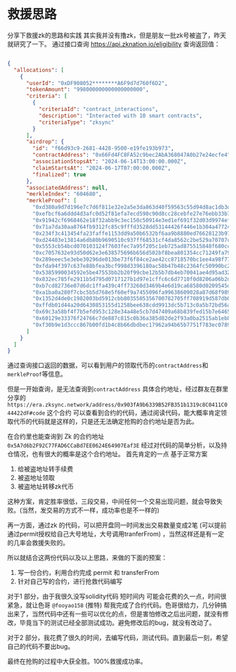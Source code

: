 # 救援思路

分享下救援zk的思路和实践
其实我并没有撸zk，但是朋友一批zk号被盗了，昨天就研究了一下。
通过接口查询 https://api.zknation.io/eligibility
查询返回值：

```JSON

{
  "allocations": [
    {
      "userId": "0xDF908052********A6F9d7d760f6D2",
      "tokenAmount": "998000000000000000000",
      "criteria": [
        {
          "criteriaId": "contract_interactions",
          "description": "Interacted with 10 smart contracts",
          "criteriaType": "zksync"
        }
      ],
      "airdrop": {
        "id": "f66d93c9-2681-4428-9500-e19fe193b973",
        "contractAddress": "0x66Fd4FC8FA52c9bec2AbA368047A0b27e24ecfe4",
        "associationStopsAt": "2024-06-14T13:00:00.000Z",
        "claimStartsAt": "2024-06-17T07:00:00.000Z",
        "finalized": true
      },
      "associatedAddress": null,
      "merkleIndex": "604680",
      "merkleProof": [
        "0xd380a9d7d196e7c7d6f811e32e2a5e3da863d40f59563c55d94d8ac1db3d0963",
        "0xefbcf6a6ddd4d3afc0d52f81efa7ecd590c90d8cc28cebfe27e76ebb33b75dea",
        "0x91942cf6968462e18f32abb9c3ec150c50914e3ed1ef691f32d03d9974ef7ba0",
        "0x71a7da30aa8764fb9312fc85c9fffd3528dd53144426f446e1b304a47724bc3a",
        "0x234f3c413454fa23faffe1153dd9a50b6532bf6aa9b8880ed76628123b9772c7",
        "0xd24483e13814a6db80b9690510c937ff68531cf4da8562c2be529a70707ccf77",
        "0x5553cb54bcd070103124f7603fec7a95f205c1eb725ad875515848f680ccc3fa",
        "0xc7057632e93d50d62e3e638575696b656d502bf8bea801354cc71249fa7928ab",
        "0x289eeec5e3ebe30296de013be73f6f84ce2ae42cc8718570bc1ee4a98f77b1ef",
        "0xfda94f397c637e88bfea3bcf998d3396180ac58b47b48c2364fc50990bc256f5",
        "0x5385990034592e5be47553bb2b20f99cbe12b5b7db4eb70041ae4d95ad324035",
        "0x832ec785fe2911b5d795d0717127b1d97e1cffc6c6d7710f0d8206a06b2df626",
        "0xb7cd82736e07d6dc1ffa439c4ff73260d3469b4e6d19ca68580d0209545d7e1f",
        "0xa1ba0a280f7cbc5b5d768e5f60ef9a7455096fa99638609028a87d68f989a175",
        "0x1352d4de0c1982003bd5912cbb8035505356700782705ff708919d587db07888",
        "0xffdb01d44a20d6430853155d1258bee638cdd9913dc5b713c0a5b72bd56af464",
        "0x69c3a58bf4f7b5efd953c128e34a48e5cb7d47409a68b839fed15b7e64654ab1",
        "0x60129e33376f24766c7de887c815c0b36a385d82de2f93a0ba2515ab1eb80588",
        "0xf30b9e1d3ccc867b00fd1b4c8b66dbdbec17962a94b65b7751f783ec0789ef66"
      ]
    }
  ]
}
```

通过查询接口返回的数据，可以看到用户的领取代币的`contractAddress`和`merkleProof`等信息。

但是一开始查询，是无法查询到`contractAddress`
具体合约地址，经过群友在群里分享的`https://era.zksync.network/address/0x903fA9b6339B52FB351b1319c8C0411C044422dF#code`
这个合约
可以查看到合约的代码，通过阅读代码，能大概率肯定领取代币的代码就是这样的，只是还无法确定抢购的合约地址是否为此。

在合约里也能查询到 Zk 的合约地址 `0x5A7d6b2F92C77FAD6CCaBd7EE0624E64907Eaf3E`
经过对代码的简单分析，以及持仓情况，也有很大的概率是这个合约地址。
首先肯定的一点 基于正常方案

1. 给被盗地址转手续费
2. 被盗地址领取
3. 被盗地址转移zk代币

这种方案，肯定胜率很低，三段交易，中间任何一个交易出现问题，就会导致失败。(当然，发交易的方式不一样，成功率也是不一样的)

再一方面，通过zk 的代码，可以把开盘同一时间发出交易数量变成2笔 (可以提前通过permit授权给自己大号地址，大号调用tranferFrom)
，当然这样还是有一定的几率会救援失败的。

所以就结合这两份代码以及以上思路，来做的下面的预案：

1. 写一份合约，利用合约完成 permit 和 transferFrom
2. 针对自己写的合约，进行抢救代码编写

对于1 部分，由于我很久没写solidity代码 短时间内 可能会花费的久一点，时间很紧急，就让色哥 `@fooyao158` (推特)
帮我完成了合约代码。色哥很给力，几分钟搞出来了，当然代码中还有一些可以优化的点，但是害怕修改之后出问题，就没有修改，毕竟当下的测试已经全部测试成功。避免修改后的bug，就没有改动了。

对于2 部分，我花费了很久的时间，去编写代码，测试代码。直到最后一刻，希望自己的代码不要出bug。

最终在抢购的过程中大获全胜。100%救援成功率。
